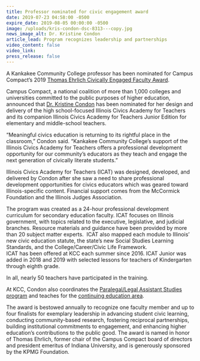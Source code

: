 ```yaml
---
title: Professor nominated for civic engagement award
date: 2019-07-23 04:58:00 -0500
expire_date: 2019-08-05 00:00:00 -0500
image: /uploads/kris-condon-dsc-8313---copy.jpg
news_image_alt: Dr. Kristine Condon
article_lead: Program recognizes leadership and partnerships
video_content: false
video_link:
press_release: false
---
```


A Kankakee Community College professor has been nominated for Campus Compact’s 2019 [Thomas Ehrlich Civically Engaged Faculty Award](https://compact.org/thomas-ehrlich-civically-engaged-faculty-award/).

Campus Compact, a national coalition of more than 1,000 colleges and universities committed to the public purposes of higher education, announced that [Dr. Kristine Condon](http://www.kcc.edu/facultysites/kcondon/Pages/default.aspx) has been nominated for her design and delivery of the high school-focused Illinois Civics Academy for Teachers and its companion Illinois Civics Academy for Teachers Junior Edition for elementary and middle-school teachers.

“Meaningful civics education is returning to its rightful place in the classroom,” Condon said. “Kankakee Community College’s support of the Illinois Civics Academy for Teachers offers a professional development opportunity for our community’s educators as they teach and engage the next generation of civically literate students.”

Illinois Civics Academy for Teachers (ICAT) was designed, developed, and delivered by Condon after she saw a need to share professional development opportunities for civics educators which was geared toward Illinois-specific content. Financial support comes from the McCormick Foundation and the Illinois Judges Association.

The program was created as a 24-hour professional development curriculum for secondary education faculty. ICAT focuses on Illinois government, with topics related to the executive, legislative, and judicial branches. Resource materials and guidance have been provided by more than 20 subject matter experts. &nbsp;ICAT also mapped each module to Illinois’ new civic education statute, the state’s new Social Studies Learning Standards, and the College/Career/Civic Life Framework. &nbsp;&nbsp;<br>ICAT has been offered at KCC each summer since 2016. ICAT Junior was added in 2018 and 2019 with selected lessons for teachers of Kindergarten through eighth grade.

In all, nearly 50 teachers have participated in the training.

At KCC, Condon also coordinates the [Paralegal/Legal Assistant Studies program](http://kcc.smartcatalogiq.com/en/2019-2020/Academic-Catalog/Program-Areas/Law-Enforcement-Legal-Studies/Paralegal-Legal-Assistant-Studies-AAS) and teaches for the [continuing education area](https://continuinged.kcc.edu/).

The award is bestowed annually to recognize one faculty member and up to four finalists for exemplary leadership in advancing student civic learning, conducting community-based research, fostering reciprocal partnerships, building institutional commitments to engagement, and enhancing higher education’s contributions to the public good. The award is named in honor of Thomas Ehrlich, former chair of the Campus Compact board of directors and president emeritus of Indiana University, and is generously sponsored by the KPMG Foundation.<br>&nbsp;